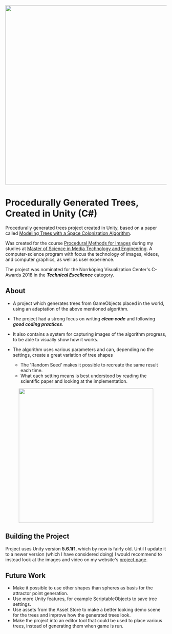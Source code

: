 
<img src="https://github.com/LuddeM/portfolio-page/blob/master/src/assets/images/png/projects/procedural-trees/procedurally-generated-trees.png" width="560px"/>

# Procedurally Generated Trees, Created in Unity (C#)

Procedurally generated trees project created in Unity, based on a paper called <a href='https://www.researchgate.net/publication/221314843_Modeling_Trees_with_a_Space_Colonization_Algorithm'>Modeling Trees with a Space Colonization Algorithm</a>.

Was created for the course [Procedural Methods for Images](https://studieinfo.liu.se/en/kurs/TNM084/ht-2024) during my studies at [Master of Science in Media Technology and Engineering](https://studieinfo.liu.se/en/program/6cmen/#overview). A computer-science program with focus the technology of images, videos, and computer graphics, as well as user experience.

The project was nominated for the Norrköping Visualization Center's C-Awards 2018 in the **<i>Technical Excellence</i>** category.

## About

- A project which generates trees from GameObjects placed in the world, using an adaptation of the above mentioned algorithm.

- The project had a strong focus on writing **<i>clean code</i>** and following **<i>good coding practices</i>**.

- It also contains a system for capturing images of the algorithm progress, to be able to visually show how it works.

- The algorithm uses various parameters and can, depending no the settings, create a great variation of tree shapes 
    - The 'Random Seed' makes it possible to recreate the same result each time.
    - What each setting means is best understood by reading the scientific paper and looking at the implementation.

<p align="center">
  <img src="https://github.com/LuddeM/portfolio-page/blob/master/src/assets/images/png/projects/procedural-trees/standard-tree-settings.png" width="420px"/>
</p>

## Building the Project

Project uses Unity version **5.6.1f1**, which by now is fairly old. Until I update it to a newer version (which I have considered doing) I would recommend to instead look at the images and video on my website's [project page](https://luddem.github.io/#/projects).

## Future Work

- Make it possible to use other shapes than spheres as basis for the attractor point generation.
- Use more Unity features, for example ScriptableObjects to save tree settings.
- Use assets from the Asset Store to make a better looking demo scene for the trees and improve how the generated trees look.
- Make the project into an editor tool that could be used to place various trees, instead of generating them when game is run.
